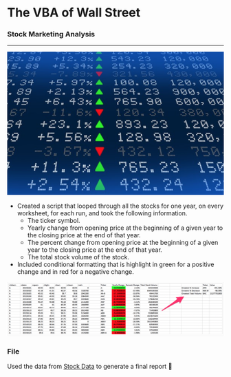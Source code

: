 # The VBA of Wall Street

### Stock Marketing Analysis 
___
![1-Logo](Images/stock.jpg)
- Created a script that looped through all the stocks for one year, on every worksheet, for each run, and took the following information.
  - The ticker symbol.
  - Yearly change from opening price at the beginning of a given year to the closing price at the end of that year.
  - The percent change from opening price at the beginning of a given year to the closing price at the end of that year.
  - The total stock volume of the stock.
- Included conditional formatting that is highlight in green for a positive change and in red for a negative change.

![1-Logo](Images/excel.jpg)
### File 
Used the data from [Stock Data](Multiple_year_stock_data.xlsx) to generate a final report :tada: 
